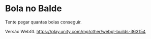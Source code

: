 # Bola no Balde
 Tente pegar quantas bolas conseguir.

Versão WebGL https://play.unity.com/mg/other/webgl-builds-363154
